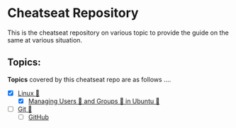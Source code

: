 # Cheatseat Repository

This is the cheatseat repository on various topic to provide the guide on the same at various situation.

## Topics:

**Topics** covered by this cheatseat repo are as follows ....

- [x] [Linux 🐧](./Linux/)
  - [x] [Managing Users 👤 and Groups 👥 in Ubuntu 🐧](./Linux/Managing%20Users%20and%20Groups.md)
- [ ] [Git 🌿](./Git/)
  - [ ] [GitHub](./Git/GitHub/)